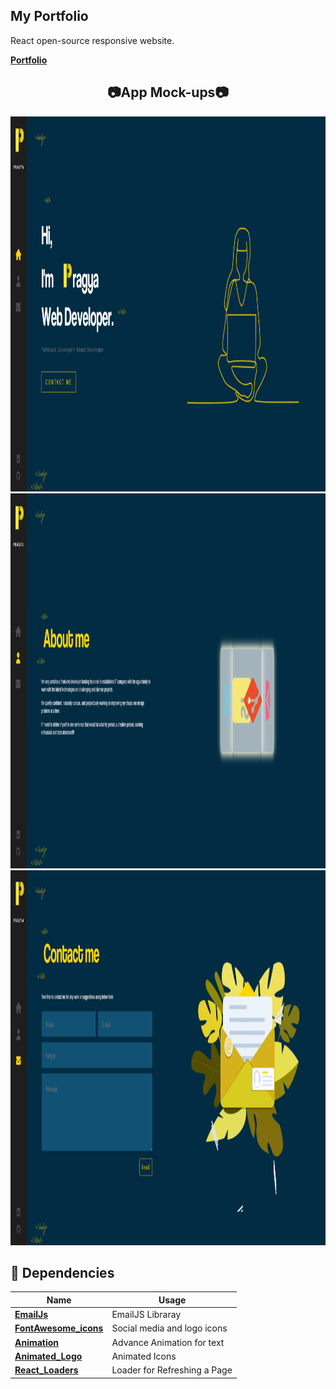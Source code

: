 ## My Portfolio

React open-source responsive website.

[**Portfolio**](https://github.com/PragyaSingh27/My-Portfolio.git)

<!-- ## 📸 ScreenShots 📷 -->

<div align="center">

## 📷App Mock-ups📷

<img src = "src\assets\images\1.png" width = 1260 height = 600>
<br>
<img src = "src\assets\images\2.png" width = 1260 height = 600>
<br>
<img src = "src\assets\images\3.png" width = 1260 height = 600>

</div>

<!-- <img src = "images\web1.jpg" width = 1260 height = 600> -->


## 🔌 Dependencies

| Name                                                                | Usage                                   |
| ------------------------------------------------------------------- | --------------------------------------- |
| [**EmailJs**](https://www.emailjs.com/)                             | EmailJS Libraray                        |
| [**FontAwesome_icons**](https://fontawesome.com/icons)              | Social media and logo icons             |
| [**Animation**](https://npm.io/package/gsap-trial)                  | Advance Animation for text              |
| [**Animated_Logo**](https://lottiefiles.com/)                       | Animated Icons                          |
| [**React_Loaders**](https://www.npmjs.com/package/react-loaders)    | Loader for Refreshing a Page            |